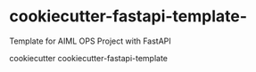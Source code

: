 # cookiecutter-fastapi-template-
Template for AIML OPS Project with FastAPI

cookiecutter cookiecutter-fastapi-template
